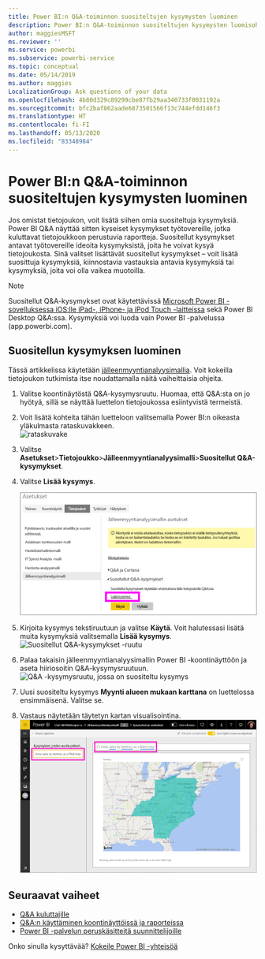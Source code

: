 ```yaml
---
title: Power BI:n Q&A-toiminnon suositeltujen kysymysten luominen
description: Power BI:n Q&A-toiminnon suositeltujen kysymysten luomisohjeet
author: maggiesMSFT
ms.reviewer: ''
ms.service: powerbi
ms.subservice: powerbi-service
ms.topic: conceptual
ms.date: 05/14/2019
ms.author: maggies
LocalizationGroup: Ask questions of your data
ms.openlocfilehash: 4b80d329c89299cbe87fb29aa340733f0031192a
ms.sourcegitcommit: bfc2baf862aade6873501566f13c744efdd146f3
ms.translationtype: HT
ms.contentlocale: fi-FI
ms.lasthandoff: 05/13/2020
ms.locfileid: "83348984"
---
```

# <a name="create-featured-questions-for-power-bi-qa"></a>Power BI:n Q&A-toiminnon suositeltujen kysymysten luominen
Jos omistat tietojoukon, voit lisätä siihen omia suositeltuja kysymyksiä. Power BI Q&A näyttää sitten kyseiset kysymykset työtovereille, jotka kuluttavat tietojoukkoon perustuvia raportteja.  Suositellut kysymykset antavat työtovereille ideoita kysymyksistä, joita he voivat kysyä tietojoukosta. Sinä valitset lisättävät suositellut kysymykset – voit lisätä suosittuja kysymyksiä, kiinnostavia vastauksia antavia kysymyksiä tai kysymyksiä, joita voi olla vaikea muotoilla.


> [!NOTE]
> Suositellut Q&A-kysymykset ovat käytettävissä [Microsoft Power BI -sovelluksessa iOS:lle iPad-, iPhone- ja iPod Touch -laitteissa](../consumer/mobile/mobile-apps-ios-qna.md) sekä Power BI Desktop Q&A:ssa. Kysymyksiä voi luoda vain Power BI -palvelussa (app.powerbi.com).
> 

## <a name="create-a-featured-question"></a>Suositellun kysymyksen luominen

Tässä artikkelissa käytetään [jälleenmyyntianalyysimallia](sample-datasets.md). Voit kokeilla tietojoukon tutkimista itse noudattamalla näitä vaiheittaisia ohjeita.

1. Valitse koontinäytöstä Q&A-kysymysruutu.   Huomaa, että Q&A:sta on jo hyötyä, sillä se näyttää luettelon tietojoukossa esiintyvistä termeistä.
2. Voit lisätä kohteita tähän luetteloon valitsemalla Power BI:n oikeasta yläkulmasta rataskuvakkeen.  
   ![rataskuvake](media/service-q-and-a-create-featured-questions/pbi_gearicon2.jpg)
3. Valitse **Asetukset**&gt;**Tietojoukko**&gt;**Jälleenmyyntianalyysimalli**&gt;**Suositellut Q&A-kysymykset**.  
4. Valitse **Lisää kysymys**.
   
   ![Asetukset-valikko](media/service-q-and-a-create-featured-questions/power-bi-settings.png)
5. Kirjoita kysymys tekstiruutuun ja valitse **Käytä**.   Voit halutessasi lisätä muita kysymyksiä valitsemalla **Lisää kysymys**.  
   ![Suositellut Q&A-kysymykset -ruutu](media/service-q-and-a-create-featured-questions/power-bi-type-featured-question.png)
6. Palaa takaisin jälleenmyyntianalyysimallin Power BI -koontinäyttöön ja aseta hiiriosoitin Q&A-kysymysruutuun.   
   ![Q&A -kysymysruutu, jossa on suositeltu kysymys](media/service-q-and-a-create-featured-questions/power-bi-qna-featured-question-to-start.png)
7. Uusi suositeltu kysymys **Myynti alueen mukaan karttana** on luettelossa ensimmäisenä. Valitse se.  
8. Vastaus näytetään täytetyn kartan visualisointina.  
   ![Q&A:n suositellun kysymyksen vastaus: kartta-visualisointi](media/service-q-and-a-create-featured-questions/power-bi-qna-featured-question.png)

## <a name="next-steps"></a>Seuraavat vaiheet

- [Q&A kuluttajille](../consumer/end-user-q-and-a.md)  
- [Q&A:n käyttäminen koontinäyttöissä ja raporteissa](power-bi-tutorial-q-and-a.md)  
- [Power BI -palvelun peruskäsitteitä suunnittelijoille](../fundamentals/service-basic-concepts.md)  

Onko sinulla kysyttävää? [Kokeile Power BI -yhteisöä](https://community.powerbi.com/)
